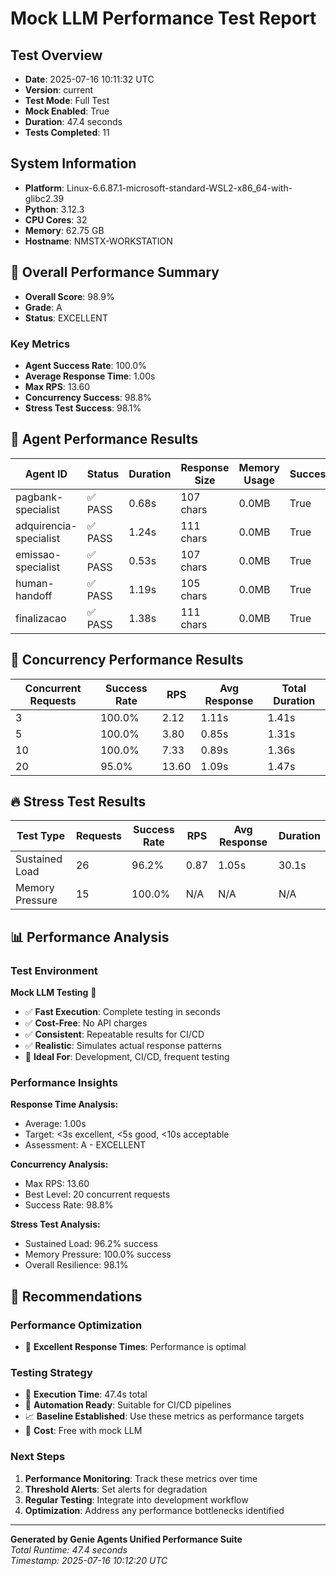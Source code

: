 # Mock LLM Performance Test Report

## Test Overview

- **Date**: 2025-07-16 10:11:32 UTC
- **Version**: current
- **Test Mode**: Full Test
- **Mock Enabled**: True
- **Duration**: 47.4 seconds
- **Tests Completed**: 11

## System Information

- **Platform**: Linux-6.6.87.1-microsoft-standard-WSL2-x86_64-with-glibc2.39
- **Python**: 3.12.3
- **CPU Cores**: 32
- **Memory**: 62.75 GB
- **Hostname**: NMSTX-WORKSTATION

## 🎯 Overall Performance Summary

- **Overall Score**: 98.9%
- **Grade**: A
- **Status**: EXCELLENT

### Key Metrics
- **Agent Success Rate**: 100.0%
- **Average Response Time**: 1.00s
- **Max RPS**: 13.60
- **Concurrency Success**: 98.8%
- **Stress Test Success**: 98.1%

## 🧪 Agent Performance Results

| Agent ID | Status | Duration | Response Size | Memory Usage | Success |
|----------|--------|----------|---------------|--------------|---------|
| pagbank-specialist | ✅ PASS | 0.68s | 107 chars | 0.0MB | True |
| adquirencia-specialist | ✅ PASS | 1.24s | 111 chars | 0.0MB | True |
| emissao-specialist | ✅ PASS | 0.53s | 107 chars | 0.0MB | True |
| human-handoff | ✅ PASS | 1.19s | 105 chars | 0.0MB | True |
| finalizacao | ✅ PASS | 1.38s | 111 chars | 0.0MB | True |

## 🏁 Concurrency Performance Results

| Concurrent Requests | Success Rate | RPS | Avg Response | Total Duration |
|-------------------|--------------|-----|-------------|----------------|
| 3 | 100.0% | 2.12 | 1.11s | 1.41s |
| 5 | 100.0% | 3.80 | 0.85s | 1.31s |
| 10 | 100.0% | 7.33 | 0.89s | 1.36s |
| 20 | 95.0% | 13.60 | 1.09s | 1.47s |

## 🔥 Stress Test Results

| Test Type | Requests | Success Rate | RPS | Avg Response | Duration |
|-----------|----------|--------------|-----|-------------|----------|
| Sustained Load | 26 | 96.2% | 0.87 | 1.05s | 30.1s |
| Memory Pressure | 15 | 100.0% | N/A | N/A | N/A |

## 📊 Performance Analysis

### Test Environment

**Mock LLM Testing** 🤖
- ✅ **Fast Execution**: Complete testing in seconds
- ✅ **Cost-Free**: No API charges
- ✅ **Consistent**: Repeatable results for CI/CD
- ✅ **Realistic**: Simulates actual response patterns
- 🎯 **Ideal For**: Development, CI/CD, frequent testing

### Performance Insights

**Response Time Analysis:**
- Average: 1.00s
- Target: <3s excellent, <5s good, <10s acceptable
- Assessment: A - EXCELLENT

**Concurrency Analysis:**
- Max RPS: 13.60
- Best Level: 20 concurrent requests
- Success Rate: 98.8%

**Stress Test Analysis:**
- Sustained Load: 96.2% success
- Memory Pressure: 100.0% success
- Overall Resilience: 98.1%

## 🎯 Recommendations

### Performance Optimization
- 🎉 **Excellent Response Times**: Performance is optimal

### Testing Strategy
- 🚀 **Execution Time**: 47.4s total
- 🔄 **Automation Ready**: Suitable for CI/CD pipelines
- 📈 **Baseline Established**: Use these metrics as performance targets
- 🎯 **Cost**: Free with mock LLM

### Next Steps
1. **Performance Monitoring**: Track these metrics over time
2. **Threshold Alerts**: Set alerts for degradation
3. **Regular Testing**: Integrate into development workflow
4. **Optimization**: Address any performance bottlenecks identified

---

**Generated by Genie Agents Unified Performance Suite**  
*Total Runtime: 47.4 seconds*  
*Timestamp: 2025-07-16 10:12:20 UTC*
